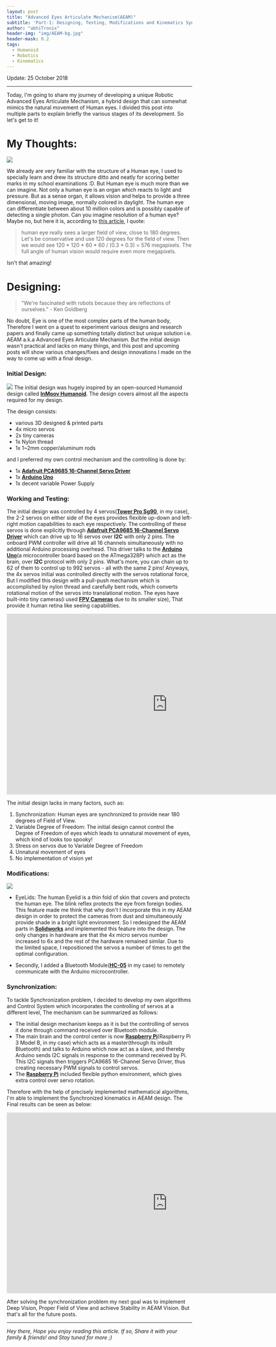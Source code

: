 ```yaml
---
layout: post
title: "Advanced Eyes Articulate Mechanism(AEAM)"
subtitle: 'Part-1: Designing, Testing, Modifications and Kinematics Synchronization'
author: "abhiTronix"
header-img: "img/AEAM-bg.jpg"
header-mask: 0.2
tags:
  - Humanoid
  - Robotics
  - Kinematics
---
```


Update: 25 October 2018

---

Today, I'm going to share my journey of developing a unique Robotic Advanced Eyes Articulate Mechanism, a hybrid design that can somewhat mimics the natural movement of Human eyes. I divided this post into multiple parts to
explain briefly the various stages of its development. So let's get to it!

# My Thoughts:

![](/img/in-post/manav/AEAM-1.jpg)

We already are very familiar with the structure of a Human eye, I used to specially learn and drew its structure ditto and neatly for scoring better marks in my school examinations :D. But Human eye is much
more than we can imagine. Not only a human eye is an organ which reacts to light and pressure. But as a sense organ, it allows vision and helps to provide a three dimensional, moving image, normally colored in daylight. The human eye can differentiate between about 10 million colors and is possibly capable of detecting a single photon. 
Can you imagine resolution of a human eye? Maybe no, but here it is, according to [this article](http://clarkvision.com/imagedetail/eye-resolution.html), I quote:

> human eye really sees a larger field of view, close to 180 degrees. Let's be conservative and use 120 degrees for the field of view. Then we would see 120 * 120 * 60 * 60 / (0.3 * 0.3) = 576 megapixels. The full angle of human vision would require even more megapixels.

Isn't that amazing! 

# Designing:

> "We're fascinated with robots because they are reflections of ourselves." - Ken Goldberg

No doubt, Eye is one of the most complex parts of the human body, Therefore I went on a quest to experiment various designs and research papers and finally came up something totally distinct but unique solution i.e. AEAM a.k.a Advanced Eyes Articulate Mechanism.
But the initial design wasn't practical and lacks on many things, and this post and upcoming posts will show various changes/fixes and design innovations I made on the way to come up with a final design. 

### Initial Design:

![](/img/in-post/manav/AEAM-2.jpg)
The initial design was hugely inspired by an open-sourced Humanoid design called [**InMoov Humanoid**](http://inmoov.fr). The design covers almost all the aspects required for my design.

The design consists:
- various 3D designed & printed parts
- 4x micro servos
- 2x tiny cameras
- 1x Nylon thread
- 1x 1~2mm copper/aluminum rods 

and I preferred my own control mechanism and the controlling is done by:
- 1x [**Adafruit PCA9685 16-Channel Servo Driver**](https://learn.adafruit.com/16-channel-pwm-servo-driver?view=all) 
- 1x [**Arduino Uno**](https://store.arduino.cc/usa/arduino-uno-rev3)
- 1x decent variable Power Supply 

### Working and Testing:
The initial design was controlled by 4 servos([**Tower Pro Sg90**](http://www.towerpro.com.tw/product/sg90-7/), in my case), the 2-2 servos on either side of the eyes provides flexible up-down and left-right motion capabilities to each eye respectively. The controlling of these servos is done
explicitly through [**Adafruit PCA9685 16-Channel Servo Driver**](https://learn.adafruit.com/16-channel-pwm-servo-driver?view=all) which can drive up to 16 servos over **I2C** with only 2 pins.  The onboard PWM controller will drive all 16 channels simultaneously with no additional Arduino processing overhead. 
 This driver talks to the [**Arduino Uno**](https://store.arduino.cc/usa/arduino-uno-rev3)(a microcontroller board based on the ATmega328P) which act as the brain, over **I2C** protocol with only 2 pins. What's more, you can chain up to 62 of them to control up to 992 servos - all with the same 2 pins!
 Anyways, the 4x servos initial was controlled directly with the servos rotational force, But I modified this design with a pull-push mechanism which is accomplished by nylon thread and carefully bent rods, which converts rotational motion of the servos into translational motion. 
 The eyes have built-into tiny cameras(i used [**FPV Cameras**](https://www.getfpv.com/fpv/cameras.html) due to its smaller size), That provide it human retina like seeing capabilities.

<iframe width="871" height="490" src="https://www.youtube.com/embed/extUGuceefo" frameborder="0" allow="accelerometer; autoplay; encrypted-media; gyroscope; picture-in-picture" allowfullscreen></iframe>

The initial design lacks in many factors, such as:
1. Synchronization: Human eyes are synchronized to provide near 180 degrees of Field of View. 
2. Variable Degree of Freedom: The initial design cannot control the Degree of Freedom of eyes which leads to unnatural movement of eyes, which kind of looks too spooky! 
3. Stress on servos due to Variable Degree of Freedom
4. Unnatural movement of eyes
5. No implementation of vision yet

### Modifications:

![](/img/in-post/manav/AEAM-3.jpg)
* EyeLids: The human Eyelid is a thin fold of skin that covers and protects the human eye. The blink reflex protects the eye from foreign bodies. This feature made me think that why don't I incorporate this in my AEAM design in order to protect the cameras from dust and simultaneously provide shade in a bright light environment.
So I redesigned the AEAM parts in [**Solidworks**](https://www.solidworks.com/) and implemented this feature into the design. The only changes in hardware are that the 4x micro servos number increased to 6x and the rest of the hardware remained similar.
Due to the limited space, I repositioned the servos a number of times to get the optimal configuration.

* Secondly, I added a Bluetooth Module([**HC-05**](https://wiki.eprolabs.com/index.php?title=Bluetooth_Module_HC-05) in my case) to remotely communicate with the Arduino microcontroller.

### Synchronization:
To tackle Synchronization problem, I decided to develop my own algorithms and Control System which incorporates the controlling of servos at a different level, The mechanism can be summarized as follows:
- The initial design mechanism keeps as it is but the controlling of servos it done through command received over Bluetooth module.
- The main brain and the control center is now [**Raspberry Pi**](https://www.raspberrypi.org/)(Raspberry Pi 3 Model B, in my case) which acts as a master(through its inbuilt Bluetooth) and talks to Arduino which now act as a slave, and thereby Arduino sends I2C signals in response to the command received by Pi. This I2C signals then triggers PCA9685 16-Channel Servo Driver, 
thus creating necessary PWM signals to control servos.
- The [**Raspberry Pi**](https://www.raspberrypi.org/) included flexible python environment, which gives extra control over servo rotation.


Therefore with the help of precisely implemented mathematical algorithms, I'm able to implement the Synchronized kinematics in AEAM design. The Final results can be seen as below:  

<iframe width="871" height="490" src="https://www.youtube.com/embed/YDyEieAlE-0" frameborder="0" allow="accelerometer; autoplay; encrypted-media; gyroscope; picture-in-picture" allowfullscreen></iframe>

After solving the synchronization problem my next goal was to implement Deep Vision, Proper Field of View and achieve Stability in AEAM Vision. But that's all for the future posts.
 
---

*Hey there, Hope you enjoy reading this article. If so, Share it with your family & friends! and Stay tuned for more ;)*
